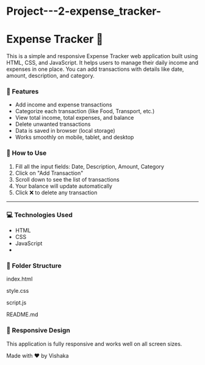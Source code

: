 # Project---2-expense_tracker-

# Expense Tracker 💸

This is a simple and responsive Expense Tracker web application built using HTML, CSS, and JavaScript. It helps users to manage their daily income and expenses in one place. You can add transactions with details like date, amount, description, and category.

### 🔧 Features
- Add income and expense transactions
- Categorize each transaction (like Food, Transport, etc.)
- View total income, total expenses, and balance
- Delete unwanted transactions
- Data is saved in browser (local storage)
- Works smoothly on mobile, tablet, and desktop

### 🚀 How to Use
1. Fill all the input fields: Date, Description, Amount, Category
2. Click on "Add Transaction"
3. Scroll down to see the list of transactions
4. Your balance will update automatically
5. Click ❌ to delete any transaction

---

### 💻 Technologies Used
- HTML
- CSS
- JavaScript
- 
### 📁 Folder Structure

index.html

style.css

script.js

README.md


### 📱 Responsive Design
This application is fully responsive and works well on all screen sizes.

Made with ❤️ by Vishaka

